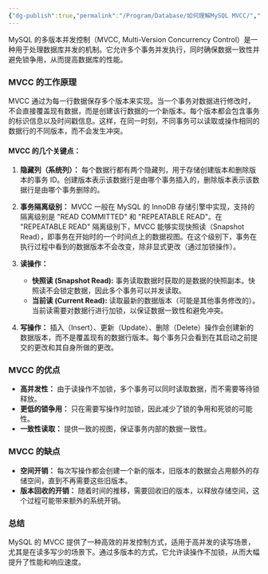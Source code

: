 ```yaml
---
{"dg-publish":true,"permalink":"/Program/Database/如何理解MySQL MVCC/","noteIcon":"","created":"2024-09-13T11:10:35.429+08:00"}
---
```


MySQL 的多版本并发控制（MVCC, Multi-Version Concurrency Control）是一种用于处理数据库并发的机制。它允许多个事务并发执行，同时确保数据一致性并避免锁争用，从而提高数据库的性能。

### MVCC 的工作原理

MVCC 通过为每一行数据保存多个版本来实现。当一个事务对数据进行修改时，不会直接覆盖现有数据，而是创建该行数据的一个新版本。每个版本都会包含事务的标识信息以及时间戳信息。这样，在同一时刻，不同事务可以读取或操作相同的数据行的不同版本，而不会发生冲突。

#### MVCC 的几个关键点：

1. **隐藏列（系统列）：** 每个数据行都有两个隐藏列，用于存储创建版本和删除版本的事务 ID。创建版本表示该数据行是由哪个事务插入的，删除版本表示该数据行是由哪个事务删除的。
   
2. **事务隔离级别：** MVCC 一般在 MySQL 的 InnoDB 存储引擎中实现，支持的隔离级别是 "READ COMMITTED" 和 "REPEATABLE READ"。在 "REPEATABLE READ" 隔离级别下，MVCC 能够实现快照读（Snapshot Read），即事务在开始时的一个时间点上的数据视图。在这个级别下，事务在执行过程中看到的数据版本不会改变，除非显式更改（通过加锁操作）。

3. **读操作：**
   - **快照读 (Snapshot Read):** 事务读取数据时获取的是数据的快照副本。快照读不会锁定数据，因此多个事务可以并发读取。
   - **当前读 (Current Read):** 读取最新的数据版本（可能是其他事务修改的）。当前读需要对数据行进行加锁，以保证数据一致性和避免冲突。

4. **写操作：** 插入（Insert）、更新（Update）、删除（Delete）操作会创建新的数据版本，而不是覆盖现有的数据行版本。每个事务只会看到在其启动之前提交的更改和其自身所做的更改。

### MVCC 的优点

- **高并发性：** 由于读操作不加锁，多个事务可以同时读取数据，而不需要等待锁释放。
- **更低的锁争用：** 只在需要写操作时加锁，因此减少了锁的争用和死锁的可能性。
- **一致性读取：** 提供一致的视图，保证事务内部的数据一致性。

### MVCC 的缺点

- **空间开销：** 每次写操作都会创建一个新的版本，旧版本的数据会占用额外的存储空间，直到不再需要这些旧版本。
- **版本回收的开销：** 随着时间的推移，需要回收旧的版本，以释放存储空间，这个过程可能带来额外的系统开销。

### 总结

MySQL 的 MVCC 提供了一种高效的并发控制方式，适用于高并发的读写场景，尤其是在读多写少的场景下。通过多版本的方式，它允许读操作不加锁，从而大幅提升了性能和响应速度。